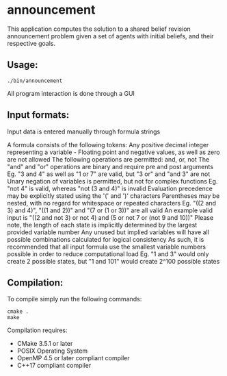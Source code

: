 # announcement
This application computes the solution to a shared belief revision announcement problem given a set of agents with initial beliefs, and their respective goals.

## Usage:
`./bin/announcement`

All program interaction is done through a GUI

## Input formats:
Input data is entered manually through formula strings

A formula consists of the following tokens:
Any positive decimal integer representing a variable - Floating point and negative values, as well as zero are not allowed
The following operations are permitted: and, or, not
The "and" and "or" operations are binary and require pre and post arguments
Eg. "3 and 4" as well as "1 or 7" are valid, but "3 or" and "and 3" are not
Unary negation of variables is permitted, but not for complex functions
Eg. "not 4" is valid, whereas "not (3 and 4)" is invalid
Evaluation precedence may be explicitly stated using the '(' and ')' characters
Parentheses may be nested, with no regard for whitespace or repeated characters
Eg. "((2 and 3) and 4)", "((1 and 2))" and "(7 or (1 or 3))" are all valid
An example valid input is "((2 and not 3) or not 4) and (5 or not 7 or (not 9 and 10))"
Please note, the length of each state is implicitly determined by the largest provided variable number
Any unused but implied variables will have all possible combinations calculated for logical consistency
As such, it is recommended that all input formula use the smallest variable numbers possible in order to reduce computational load
Eg. "1 and 3" would only create 2 possible states, but "1 and 101" would create 2^100 possible states

## Compilation:
To compile simply run the following commands:
```
cmake .
make
```

Compilation requires:
 - CMake 3.5.1 or later
 - POSIX Operating System
 - OpenMP 4.5 or later compliant compiler
 - C++17 compliant compiler

